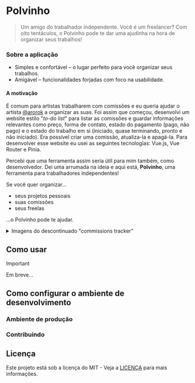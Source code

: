 # Polvinho

> Um amigo do trabalhador independente. Você é um freelancer? Com oito tentáculos, o Polvinho pode te dar uma ajudinha na hora de organizar seus trabalhos!

### Sobre a aplicação

- Simples e confortável – o lugar perfeito para você organizar seus trabalhos.
- Amigável – funcionalidades forjadas com foco na usabilidade.

#### A motivação

É comum para artistas trabalharem com comissões e eu queria ajudar o artista [@arorok](https://x.com/arorok_) a organizar as suas. Foi assim que começou, desenvolvi um website estilo "*to-do list*" para listar as comissões e guardar informações relevantes como preço, forma de contato, estado do pagamento (pago, não pago) e o estado do trabalho em si (iniciado, quase terminando, pronto e não iniciado). Era possível criar uma comissão, atualiza-la e apagá-la. Para desenvolver esse website eu usei as seguintes tecnologias: Vue.js, Vue Router e Pinia.

Percebi que uma ferramenta assim seria útil para mim também, como desenvolvedor. Dei uma arrumada na ideia e aqui está, **Polvinho**, uma ferramenta para trabalhadores independentes!

Se você quer organizar...

- seus projetos pessoais
- suas comissões
- seus freelas

...o Polvinho pode te ajudar.

<details>
<summary>Imagens do descontinuado "commissions tracker"</summary>
<br/>

![Página inicial](https://github.com/kauefraga/polvinho/assets/88486000/b207ada9-5ff4-43f6-9b8d-ed3ad2791823)
![Lista de comissões](https://github.com/kauefraga/polvinho/assets/88486000/d3cd73c4-318f-4b43-935f-00deb23f3c16)

</details>

## Como usar

> [!IMPORTANT]
> Em breve...

## Como configurar o ambiente de desenvolvimento

### Ambiente de produção

### Contribuindo

## Licença

Este projeto está sob a licença do MIT - Veja a [LICENÇA](https://github.com/kauefraga/polvinho/blob/main/LICENSE) para mais informações.
